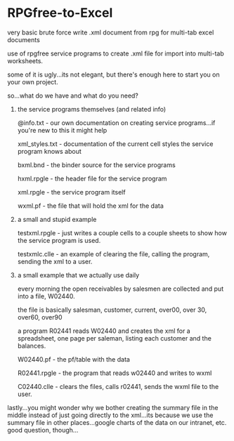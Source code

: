 # RPGfree-to-Excel
very basic brute force write .xml document from rpg for multi-tab excel documents

use of rpgfree service programs to create .xml file for import into multi-tab worksheets.

some of it is ugly...its not elegant, but there's enough here to start you on your own project.

so...what do we have and what do you need?

1)  the service programs themselves (and related info)

    @info.txt - our own documentation on creating service programs...if you're new to this it might help
    
    xml_styles.txt - documentation of the current cell styles the service program knows about
    
    bxml.bnd - the binder source for the service programs
    
    hxml.rpgle - the header file for the service program
    
    xml.rpgle - the service program itself
    
    wxml.pf - the file that will hold the xml for the data

2)  a small and stupid example

    testxml.rpgle - just writes a couple cells to a couple sheets to show how the service program is used.
    
    testxmlc.clle - an example of clearing the file, calling the program, sending the xml to a user.
    
3)  a small example that we actually use daily

    every morning the open receivables by salesmen are collected and put into a file, W02440.
    
    the file is basically salesman, customer, current, over00, over 30, over60, over90
    
    a program R02441 reads W02440 and creates the xml for a spreadsheet, one page per saleman, listing each
    customer and the balances.
    
    W02440.pf - the pf/table with the data
    
    R02441.rpgle - the program that reads w02440 and writes to wxml
    
    C02440.clle - clears the files, calls r02441, sends the wxml file to the user.
    
 lastly...you might wonder why we bother creating the summary file in the middle instead of just going directly to the xml...its because we use the summary file in other places...google charts of the data on our intranet, etc.  good question, though...
   

